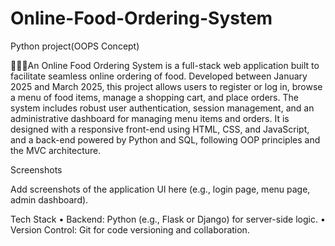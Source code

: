 # Online-Food-Ordering-System

Python project(OOPS Concept)

🍟🍔🍗An Online Food Ordering System is a full-stack web application built to facilitate seamless online ordering of food. Developed between January 2025 and March 2025, this project allows users to register or log in, browse a menu of food items, manage a shopping cart, and place orders. The system includes robust user authentication, session management, and an administrative dashboard for managing menu items and orders. It is designed with a responsive front-end using HTML, CSS, and JavaScript, and a back-end powered by Python and SQL, following OOP principles and the MVC architecture.

Screenshots

Add screenshots of the application UI here (e.g., login page, menu page, admin dashboard).


Tech Stack
	•	Backend: Python (e.g., Flask or Django) for server-side logic.
 • 	Version Control: Git for code versioning and collaboration.